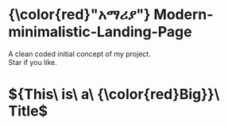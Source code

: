 # <b> {\color{red}"አማሪያ"}</b> Modern-minimalistic-Landing-Page
A clean coded initial concept of my project. <br/>
Star if you like.
# ${This\ is\ a\ {\color{red}Big}}\ Title$

